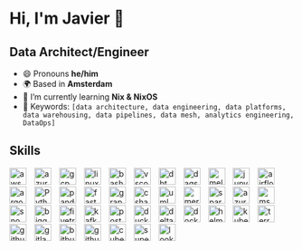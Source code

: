 # Hi, I'm Javier 👋

## Data Architect/Engineer

- 😄 Pronouns **he/him**
- 🌍 Based in **Amsterdam**
- 🌱 I’m currently learning **Nix & NixOS**
- 🔑 Keywords: `[data architecture, data engineering, data platforms, data warehousing, data pipelines, data mesh, analytics engineering, DataOps]`

## Skills

<!-- Get icons here: https://devicon.dev/ -->

<div style="float: center;">

<!-- ## Cloud Service Providers -->

<img width="30px" style="padding-right:10px;" alt="aws" src="https://cdn.jsdelivr.net/gh/devicons/devicon@latest/icons/amazonwebservices/amazonwebservices-original-wordmark.svg" />
<img width="30px" style="padding-right:10px;" alt="azure" src="https://cdn.jsdelivr.net/gh/devicons/devicon@latest/icons/azure/azure-original.svg" />
<img width="30px" style="padding-right:10px;" alt="gcp" src="https://cdn.jsdelivr.net/gh/devicons/devicon@latest/icons/googlecloud/googlecloud-original.svg" />

<!-- ## Dev envs and frameworks -->

<img width="30px" style="padding-right:10px;" alt="linux" src="https://cdn.jsdelivr.net/gh/devicons/devicon@latest/icons/linux/linux-original.svg" />
<img width="30px" style="padding-right:10px;" alt="bash" src="https://cdn.jsdelivr.net/gh/devicons/devicon@latest/icons/bash/bash-original.svg" />
<img width="30px" style="padding-right:10px;" alt="vscode" src="https://cdn.jsdelivr.net/gh/devicons/devicon@latest/icons/vscode/vscode-original.svg" />
<img width="30px" style="padding-right:10px;" alt="dbt" src="https://seeklogo.com/images/D/dbt-logo-500AB0BAA7-seeklogo.com.png" />
<img width="30px" style="padding-right:10px;" alt="dagster"  src="https://dagster.io/images/brand/logos/dagster-primary-mark.svg" />
<img width="30px" style="padding-right:10px;" alt="meltano"  src="https://hub.meltano.com/assets/static/meltano.73f0d34.f6f689a38b0fbf42dc9bfa55e539954a.png" />
<img width="30px" style="padding-right:10px;" alt="jupyter" src="https://cdn.jsdelivr.net/gh/devicons/devicon@latest/icons/jupyter/jupyter-original.svg" /> 
<img width="30px" style="padding-right:10px;" alt="airflow" src="https://cdn.jsdelivr.net/gh/devicons/devicon@latest/icons/apacheairflow/apacheairflow-original.svg" />
<img width="30px" style="padding-right:10px;" alt="argo"  src="https://cdn.jsdelivr.net/gh/devicons/devicon@latest/icons/argocd/argocd-original.svg" />

<!-- ## Languages, libs and apis -->

<img width="30px" style="padding-right:10px;" alt="Python" src="https://cdn.jsdelivr.net/gh/devicons/devicon@latest/icons/python/python-original-wordmark.svg"/>
<img width="30px" style="padding-right:10px;" alt="pandas" src="https://cdn.jsdelivr.net/gh/devicons/devicon@latest/icons/pandas/pandas-original.svg" />
<img width="30px" style="padding-right:10px;" alt="fastapi" src="https://cdn.jsdelivr.net/gh/devicons/devicon@latest/icons/fastapi/fastapi-original.svg" />
<img width="30px" style="padding-right:10px;" alt="grapql" src="https://cdn.jsdelivr.net/gh/devicons/devicon@latest/icons/graphql/graphql-plain.svg" />
<img width="30px" style="padding-right:10px;" alt="csharp" src="https://cdn.jsdelivr.net/gh/devicons/devicon@latest/icons/csharp/csharp-original.svg" />
<img width="30px" style="padding-right:10px;" alt="uml" src="https://cdn.jsdelivr.net/gh/devicons/devicon@latest/icons/unifiedmodelinglanguage/unifiedmodelinglanguage-original.svg" />
<img width="30px" style="padding-right:10px;" alt="mermaid" src="https://store-images.s-microsoft.com/image/apps.53864.57d6cb45-ac61-4cde-bac9-73e3a2dfec4c.f69214f2-c4a1-4e7d-9184-e334133d259e.9b6e53ce-69ec-417b-bdde-fda060962f77.png" />

<!-- ## Data -->

<img width="30px" style="padding-right:10px;" alt="spark" src="https://cdn.jsdelivr.net/gh/devicons/devicon@latest/icons/apachespark/apachespark-original-wordmark.svg" />
<img width="30px" style="padding-right:10px;" alt="azuresqldatabase" src="https://cdn.jsdelivr.net/gh/devicons/devicon@latest/icons/azuresqldatabase/azuresqldatabase-original.svg" />
<img width="30px" style="padding-right:10px;" alt="mssql" src="https://cdn.jsdelivr.net/gh/devicons/devicon@latest/icons/microsoftsqlserver/microsoftsqlserver-original-wordmark.svg" />
<img width="30px" style="padding-right:10px;" alt="snowflake" src="https://i0.wp.com/dbaontap.com/wp-content/uploads/2021/02/periscope-data-partners-snowflake-computing-logo-clipart-snowflake-computing-png-840_873.jpg?ssl=1" />
<img width="30px" style="padding-right:10px;" alt="bigquery" src="https://cdn.worldvectorlogo.com/logos/google-bigquery-logo-1.svg" />
<img width="30px" style="padding-right:10px;" alt="fivetran"  src="https://cdn.icon-icons.com/icons2/2699/PNG/512/fivetran_logo_icon_170149.png" />
<img width="30px" style="padding-right:10px;" alt="kafka" src="https://cdn.jsdelivr.net/gh/devicons/devicon@latest/icons/apachekafka/apachekafka-original.svg" />
<img width="30px" style="padding-right:10px;" alt="postgres" src="https://cdn.jsdelivr.net/gh/devicons/devicon@latest/icons/postgresql/postgresql-original.svg" />
<img width="30px" style="padding-right:10px;" alt="duckdb" src="https://assets-global.website-files.com/64ede7898413be57073aa570/65539d8d70d27c138db84f74_duckdb-logo.svg" />
<img width="30px" style="padding-right:10px;" alt="deltalake" src="https://delta.io/static/3bd8fea55ff57287371f4714232cd4ef/f3063/delta-lake-logo.png" />

<!-- ## Containerization and Infrastructure as Code -->

<img width="30px" style="padding-right:10px;" alt="docker" src="https://cdn.jsdelivr.net/gh/devicons/devicon@latest/icons/docker/docker-original.svg" />
<img width="30px" style="padding-right:10px;" alt="helm" src="https://cdn.jsdelivr.net/gh/devicons/devicon@latest/icons/helm/helm-original.svg" />
<img width="30px" style="padding-right:10px;" alt="kubernetes" src="https://cdn.jsdelivr.net/gh/devicons/devicon@latest/icons/kubernetes/kubernetes-original.svg" />
<img width="30px" style="padding-right:10px;" alt="terraform" src="https://cdn.jsdelivr.net/gh/devicons/devicon@latest/icons/terraform/terraform-original.svg" />

<!-- ## CI/CD / DataOps / DevSecOps -->

<img width="30px" style="padding-right:10px;" alt="github" src="https://cdn.jsdelivr.net/gh/devicons/devicon@latest/icons/github/github-original.svg" />
<img width="30px" style="padding-right:10px;" alt="gitlab" src="https://cdn.jsdelivr.net/gh/devicons/devicon@latest/icons/gitlab/gitlab-original.svg" />
<img width="30px" style="padding-right:10px;" alt="bitbucket" src="https://cdn.jsdelivr.net/gh/devicons/devicon@latest/icons/bitbucket/bitbucket-original-wordmark.svg" />
<img width="30px" style="padding-right:10px;" alt="githubactions" src="https://cdn.jsdelivr.net/gh/devicons/devicon@latest/icons/githubactions/githubactions-original.svg" />

<!-- ## BI -->

<img width="30px" style="padding-right:10px;" alt="cube.dev" src="https://avatars.githubusercontent.com/u/52467369?s=48&v=4" />
<img width="30px" style="padding-right:10px;" alt="superset" src="https://media.graphcms.com/7MpYWOZoRi29mXvbsCek" />
<img width="30px" style="padding-right:10px;" alt="looker" src="https://cdn.prod.website-files.com/617fbd73445510fe8e083f62/6646d6a3c44e5697802d5c24_646ba93161d2f66e1f6801dd_Looker.png" />

</div>
